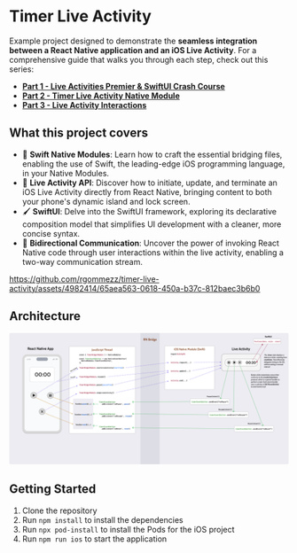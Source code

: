 # Timer Live Activity

Example project designed to demonstrate the **seamless integration between a React Native application and an iOS Live Activity**. 
For a comprehensive guide that walks you through each step, check out this series:

- **[Part 1 - Live Activities Premier & SwiftUI Crash Course](https://www.reactnative.university/blog/live-activities-unleashed)**
- **[Part 2 - Timer Live Activity Native Module](https://www.reactnative.university/blog/live-activities-native-module)**
- **[Part 3 - Live Activity Interactions](https://www.reactnative.university/blog/live-activities-interactions)**


## What this project covers

- 🍏 **Swift Native Modules**: Learn how to craft the essential bridging files, enabling the use of Swift, the leading-edge iOS programming language, in your Native Modules.
- 🚀 **Live Activity API**: Discover how to initiate, update, and terminate an iOS Live Activity directly from React Native, bringing content to both your phone's dynamic island and lock screen.
- 🖌️ **SwiftUI**: Delve into the SwiftUI framework, exploring its declarative composition model that simplifies UI development with a cleaner, more concise syntax.
- 🔌 **Bidirectional Communication**: Uncover the power of invoking React Native code through user interactions within the live activity, enabling a two-way communication stream.

https://github.com/rgommezz/timer-live-activity/assets/4982414/65aea563-0618-450a-b37c-812baec3b6b0

## Architecture
![](./assets/timer_live_activity_architecture.png)


## Getting Started

1. Clone the repository
2. Run `npm install` to install the dependencies
3. Run `npx pod-install` to install the Pods for the iOS project
4. Run `npm run ios` to start the application
